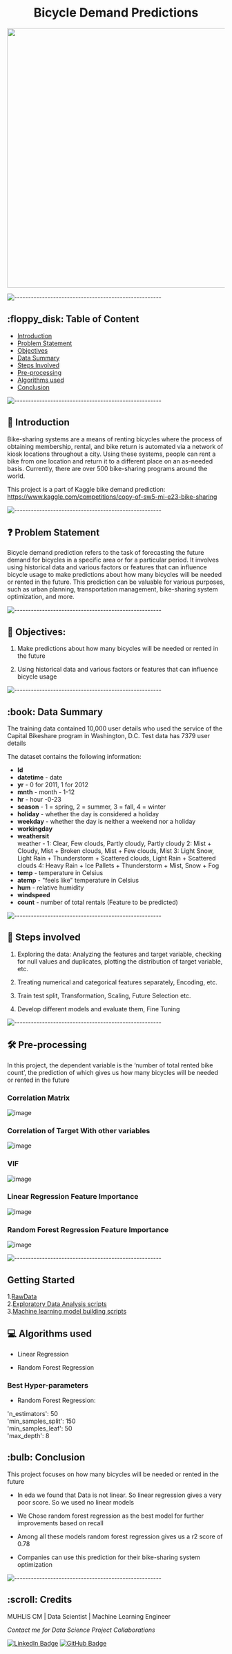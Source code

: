 <h1 align="center"> Bicycle Demand Predictions</h1>

<p align="center"> 
<img src="images/bike_sharing.jpg" height="600px" width="900px">
</p>

<p> </p>

![-----------------------------------------------------](https://raw.githubusercontent.com/andreasbm/readme/master/assets/lines/rainbow.png)

<h2> :floppy_disk: Table of Content</h2>

 
  * [Introduction](#Introduction)
  * [Problem Statement](#Problem-Statement)
  * [Objectives](#Objectives)
  * [Data Summary](#Data-Summary)
  * [Steps Involved](#Steps-Involved)
  * [Pre-processing](#Pre-processing)
  * [Algorithms used](#Algorithms-used)
  * [Conclusion](#Conclusion)


![-----------------------------------------------------](https://raw.githubusercontent.com/andreasbm/readme/master/assets/lines/rainbow.png)


<h2> 📄 Introduction</h2>
Bike-sharing systems are a means of renting bicycles where the process of obtaining membership, rental, and bike return is automated via a network of kiosk locations throughout a city. Using these systems, people can rent a bike from one location and return it to a different place on an as-needed basis. Currently, there are over 500 bike-sharing programs around the world.

This project is a part of Kaggle bike demand prediction: https://www.kaggle.com/competitions/copy-of-sw5-mi-e23-bike-sharing



![-----------------------------------------------------](https://raw.githubusercontent.com/andreasbm/readme/master/assets/lines/rainbow.png)


<h2> ❓ Problem Statement</h2>

Bicycle demand prediction refers to the task of forecasting the future demand for bicycles in a specific area or for a particular period. It involves using historical data and various factors or features that can influence bicycle usage to make predictions about how many bicycles will be needed or rented in the future. This prediction can be valuable for various purposes, such as urban planning, transportation management, bike-sharing system optimization, and more.


![-----------------------------------------------------](https://raw.githubusercontent.com/andreasbm/readme/master/assets/lines/rainbow.png)

<h2> 🎯 Objectives: </h2>

1. Make predictions about how many bicycles will be needed or rented in the future

2. Using historical data and various factors or features that can influence bicycle usage

![-----------------------------------------------------](https://raw.githubusercontent.com/andreasbm/readme/master/assets/lines/rainbow.png)

<h2> :book: Data Summary </h2>

The training data contained 10,000 user details who used the service of the Capital Bikeshare program in Washington, D.C.
Test data has 7379 user details

The dataset contains the following information:

* **Id**	
* **datetime** - date
* **yr**	- 0 for 2011, 1 for 2012
* **mnth**	- month - 1-12
* **hr**	- hour -0-23
* **season**	- 1 = spring, 2 = summer, 3 = fall, 4 = winter
* **holiday**	- whether the day is considered a holiday
* **weekday**	- whether the day is neither a weekend nor a holiday
* **workingday**
* **weathersit**<br>
  weather -
  1: Clear, Few clouds, Partly cloudy, Partly cloudy
  2: Mist + Cloudy, Mist + Broken clouds, Mist + Few clouds, Mist
  3: Light Snow, Light Rain + Thunderstorm + Scattered clouds, Light Rain + Scattered clouds
  4: Heavy Rain + Ice Pallets + Thunderstorm + Mist, Snow + Fog
* **temp**	 - temperature in Celsius
* **atemp**	- "feels like" temperature in Celsius
* **hum**	- relative humidity
* **windspeed**	
* **count** - number of total rentals (Feature to be predicted)




![-----------------------------------------------------](https://raw.githubusercontent.com/andreasbm/readme/master/assets/lines/rainbow.png)

<h2> 📑 Steps involved </h2>

1. Exploring the data: Analyzing the features and target variable, checking for null values and duplicates, plotting the distribution of target variable, etc.

2. Treating numerical and categorical features separately, Encoding, etc.

3. Train test split, Transformation, Scaling, Future Selection etc.

4. Develop different models and evaluate them, Fine Tuning

![-----------------------------------------------------](https://raw.githubusercontent.com/andreasbm/readme/master/assets/lines/rainbow.png)

<h2>🛠️ Pre-processing </h2>

In this project, the dependent variable is the ‘number of total rented bike count’, the prediction of which gives us how many bicycles will be needed or rented in the future
### Correlation Matrix
![image](images/corr_matrix.png)
### Correlation of Target With other variables
![image](images/correlation.png)

### VIF
![image](images/Vif.png)

### Linear Regression Feature Importance
![image](images/lr_feature_imp.png)

### Random Forest Regression Feature Importance
![image](images/rf_feature_imp.png)







![-----------------------------------------------------](https://raw.githubusercontent.com/andreasbm/readme/master/assets/lines/rainbow.png)

<h2>Getting Started</h2>

1.[RawData](https://github.com/Muhliscm/dsProjects/tree/main/bike-sharing-kaggle/data) <br>
2.[Exploratory Data Analysis scripts](https://github.com/Muhliscm/dsProjects/blob/main/bike-sharing-kaggle/EDA.ipynb)<br>
3.[Machine learning model building scripts](https://github.com/Muhliscm/dsProjects/blob/main/bike-sharing-kaggle/Feature_engineering.ipynb)<br>


<h2>💻 Algorithms used</h2>

* Linear Regression

* Random Forest Regression


<h3> Best Hyper-parameters </h3>

* Random Forest Regression:

 'n_estimators': 50 <br>
 'min_samples_split': 150<br>
 'min_samples_leaf': 50<br>
 'max_depth': 8<br>
  
<h2> :bulb: Conclusion</h2>

This project focuses on how many bicycles will be needed or rented in the future

* In eda we found that Data is not linear. So linear regression gives a very poor score. So we used no linear models  
 
* We Chose random forest regression as the best model for further improvements based on recall

* Among all these models random forest regression gives us a r2 score of 0.78

*  Companies can use this prediction for their bike-sharing system optimization
 
![-----------------------------------------------------](https://raw.githubusercontent.com/andreasbm/readme/master/assets/lines/rainbow.png)

<!-- CREDITS -->
<h2 id="credits"> :scroll: Credits</h2>

MUHLIS CM | Data Scientist | Machine Learning Engineer 

<p> <i> Contact me for Data Science Project Collaborations</i></p>

[![LinkedIn Badge](https://img.shields.io/badge/LinkedIn-0077B5?style=for-the-badge&logo=linkedin&logoColor=white)](https://www.linkedin.com/in/muhliscm/)
[![GitHub Badge](https://img.shields.io/badge/GitHub-100000?style=for-the-badge&logo=github&logoColor=white)](https://github.com/Muhliscm)
